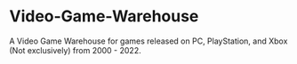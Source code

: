 # Video-Game-Warehouse
A Video Game Warehouse for games released on PC, PlayStation, and Xbox (Not exclusively) from 2000 - 2022.
